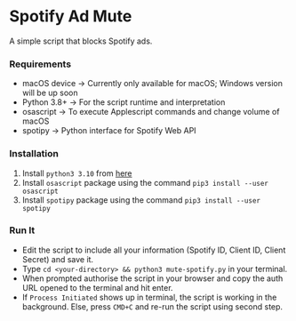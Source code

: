 # Spotify Ad Mute
A simple script that blocks Spotify ads.

### Requirements
- macOS device -> Currently only available for macOS; Windows version will be up soon
- Python 3.8+ -> For the script runtime and interpretation
- osascript -> To execute Applescript commands and change volume of macOS
- spotipy -> Python interface for Spotify Web API
### Installation

1. Install `python3 3.10` from [here](https://www.python.org/)
2. Install `osascript` package using the command `pip3 install --user osascript`
3. Install `spotipy` package using the command `pip3 install --user spotipy`

### Run It
- Edit the script to include all your information (Spotify ID, Client ID, Client Secret) and save it.
- Type `cd <your-directory> && python3 mute-spotify.py` in your terminal.
- When prompted authorise the script in your browser and copy the auth URL opened to the terminal and hit enter.
- If `Process Initiated` shows up in terminal, the script is working in the background. Else, press `CMD+C` and re-run the script using second step.
